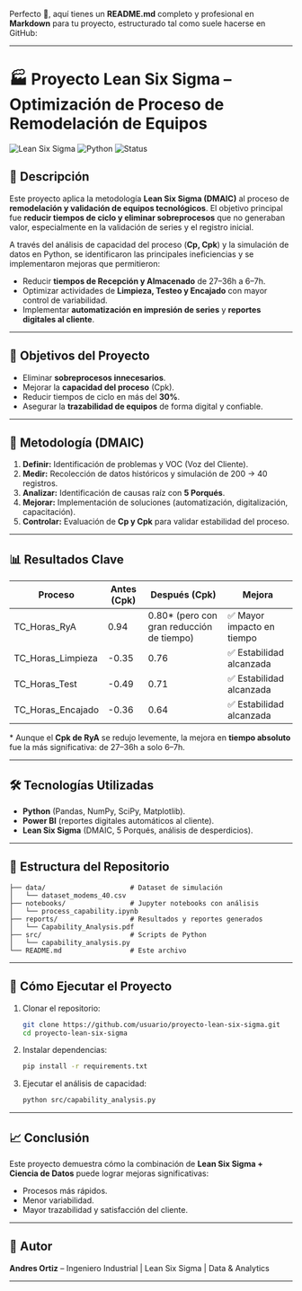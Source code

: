 Perfecto 🚀, aquí tienes un **README.md** completo y profesional en **Markdown** para tu proyecto, estructurado tal como suele hacerse en GitHub:

---

# 🏭 Proyecto Lean Six Sigma – Optimización de Proceso de Remodelación de Equipos

![Lean Six Sigma](https://img.shields.io/badge/Lean-Six%20Sigma-green)
![Python](https://img.shields.io/badge/Python-3.10-blue)
![Status](https://img.shields.io/badge/Status-Completed-success)

## 📌 Descripción

Este proyecto aplica la metodología **Lean Six Sigma (DMAIC)** al proceso de **remodelación y validación de equipos tecnológicos**.
El objetivo principal fue **reducir tiempos de ciclo y eliminar sobreprocesos** que no generaban valor, especialmente en la validación de series y el registro inicial.

A través del análisis de capacidad del proceso (**Cp, Cpk**) y la simulación de datos en Python, se identificaron las principales ineficiencias y se implementaron mejoras que permitieron:

* Reducir **tiempos de Recepción y Almacenado** de 27–36h a 6–7h.
* Optimizar actividades de **Limpieza, Testeo y Encajado** con mayor control de variabilidad.
* Implementar **automatización en impresión de series** y **reportes digitales al cliente**.

---

## 🎯 Objetivos del Proyecto

* Eliminar **sobreprocesos innecesarios**.
* Mejorar la **capacidad del proceso** (Cpk).
* Reducir tiempos de ciclo en más del **30%**.
* Asegurar la **trazabilidad de equipos** de forma digital y confiable.

---

## 🧩 Metodología (DMAIC)

1. **Definir:** Identificación de problemas y VOC (Voz del Cliente).
2. **Medir:** Recolección de datos históricos y simulación de 200 → 40 registros.
3. **Analizar:** Identificación de causas raíz con **5 Porqués**.
4. **Mejorar:** Implementación de soluciones (automatización, digitalización, capacitación).
5. **Controlar:** Evaluación de **Cp y Cpk** para validar estabilidad del proceso.

---

## 📊 Resultados Clave

| Proceso             | Antes (Cpk) | Después (Cpk)                              | Mejora                    |
| ------------------- | ----------- | ------------------------------------------ | ------------------------- |
| TC\_Horas\_RyA      | 0.94        | 0.80\* (pero con gran reducción de tiempo) | ✅ Mayor impacto en tiempo |
| TC\_Horas\_Limpieza | -0.35       | 0.76                                       | ✅ Estabilidad alcanzada   |
| TC\_Horas\_Test     | -0.49       | 0.71                                       | ✅ Estabilidad alcanzada   |
| TC\_Horas\_Encajado | -0.36       | 0.64                                       | ✅ Estabilidad alcanzada   |

\* Aunque el **Cpk de RyA** se redujo levemente, la mejora en **tiempo absoluto** fue la más significativa: de 27–36h a solo 6–7h.

---

## 🛠️ Tecnologías Utilizadas

* **Python** (Pandas, NumPy, SciPy, Matplotlib).
* **Power BI** (reportes digitales automáticos al cliente).
* **Lean Six Sigma** (DMAIC, 5 Porqués, análisis de desperdicios).

---

## 📂 Estructura del Repositorio

```
├── data/                     # Dataset de simulación
│   └── dataset_modems_40.csv
├── notebooks/                # Jupyter notebooks con análisis
│   └── process_capability.ipynb
├── reports/                  # Resultados y reportes generados
│   └── Capability_Analysis.pdf
├── src/                      # Scripts de Python
│   └── capability_analysis.py
└── README.md                 # Este archivo
```

---

## 🚀 Cómo Ejecutar el Proyecto

1. Clonar el repositorio:

   ```bash
   git clone https://github.com/usuario/proyecto-lean-six-sigma.git
   cd proyecto-lean-six-sigma
   ```
2. Instalar dependencias:

   ```bash
   pip install -r requirements.txt
   ```
3. Ejecutar el análisis de capacidad:

   ```bash
   python src/capability_analysis.py
   ```

---

## 📈 Conclusión

Este proyecto demuestra cómo la combinación de **Lean Six Sigma + Ciencia de Datos** puede lograr mejoras significativas:

* Procesos más rápidos.
* Menor variabilidad.
* Mayor trazabilidad y satisfacción del cliente.

---

## 👤 Autor

**Andres Ortiz** – Ingeniero Industrial | Lean Six Sigma | Data & Analytics


---
